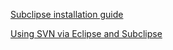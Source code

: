 [Subclipse installation guide](http://wireframesketcher.com/support/install/installing-subversion-plugin.html)

[Using SVN via Eclipse and Subclipse](http://tutoringcenter.cs.usfca.edu/resources/using-svn-via-eclipse-and-subclipse.html)
